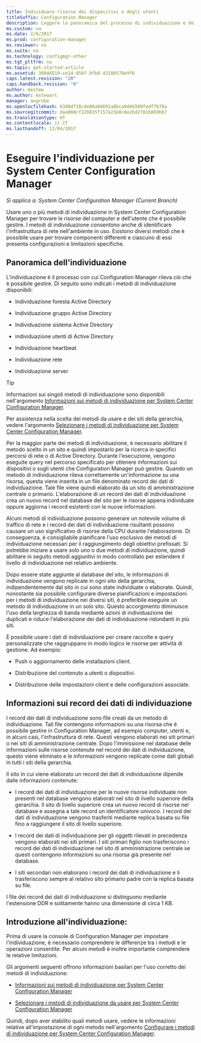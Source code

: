 ```yaml
---
title: Individuare risorse dei dispositivi e degli utenti
titleSuffix: Configuration Manager
description: Leggere la panoramica del processo di individuazione e dei record di dati dell'individuazione.
ms.custom: na
ms.date: 2/8/2017
ms.prod: configuration-manager
ms.reviewer: na
ms.suite: na
ms.technology: configmgr-other
ms.tgt_pltfrm: na
ms.topic: get-started-article
ms.assetid: 30844519-ce14-456f-bfb8-4318b578e9f6
caps.latest.revision: "20"
caps.handback.revision: "0"
author: mestew
ms.author: mstewart
manager: angrobe
ms.openlocfilehash: b380df38c4e08a04691a0bca9d46580fedf7b78a
ms.sourcegitcommit: daa080cf220835f157a23e8c8e2bd2781b869bb7
ms.translationtype: HT
ms.contentlocale: it-IT
ms.lasthandoff: 12/04/2017
---
```

# <a name="run-discovery-for-system-center-configuration-manager"></a>Eseguire l'individuazione per System Center Configuration Manager

*Si applica a: System Center Configuration Manager (Current Branch)*

Usare uno o più metodi di individuazione in System Center Configuration Manager per trovare le risorse del computer e dell'utente che è possibile gestire. I metodi di individuazione consentono anche di identificare l'infrastruttura di rete nell'ambiente in uso. Esistono diversi metodi che è possibile usare per trovare componenti differenti e ciascuno di essi presenta configurazioni e limitazioni specifiche.  

## <a name="overview-of-discovery"></a>Panoramica dell'individuazione  
 L'individuazione è il processo con cui Configuration Manager rileva ciò che è possibile gestire. Di seguito sono indicati i metodi di individuazione disponibili:  

-   Individuazione foresta Active Directory  

-   Individuazione gruppo Active Directory  

-   Individuazione sistema Active Directory  

-   individuazione utenti di Active Directory  

-   Individuazione heartbeat  

-   Individuazione rete  

-   Individuazione server  

> [!TIP]  
>  Informazioni sui singoli metodi di individuazione sono disponibili nell'argomento [Informazioni sui metodi di individuazione per System Center Configuration Manager](../../../../core/servers/deploy/configure/about-discovery-methods.md).  
>   
>  Per assistenza nella scelta dei metodi da usare e dei siti della gerarchia, vedere l'argomento [Selezionare i metodi di individuazione per System Center Configuration Manager](../../../../core/servers/deploy/configure/select-discovery-methods-to-use.md).  

 Per la maggior parte dei metodi di individuazione, è necessario abilitare il metodo scelto in un sito e quindi impostarlo per la ricerca in specifici percorsi di rete o di Active Directory. Durante l'esecuzione, vengono eseguite query nel percorso specificato per ottenere informazioni sui dispositivi o sugli utenti che Configuration Manager può gestire. Quando un metodo di individuazione rileva correttamente un'informazione su una risorsa, questa viene inserita in un file denominato record dei dati di individuazione. Tale file viene quindi elaborato da un sito di amministrazione centrale o primario. L'elaborazione di un record dei dati di individuazione crea un nuovo record nel database del sito per le risorse appena individuate oppure aggiorna i record esistenti con le nuove informazioni.  

 Alcuni metodi di individuazione possono generare un notevole volume di traffico di rete e i record dei dati di individuazione risultanti possono causare un uso significativo di risorse della CPU durante l'elaborazione. Di conseguenza, è consigliabile pianificare l'uso esclusivo dei metodi di individuazione necessari per il raggiungimento degli obiettivi prefissati. Si potrebbe iniziare a usare solo uno o due metodi di individuazione, quindi abilitare in seguito metodi aggiuntivi in modo controllato per estendere il livello di individuazione nel relativo ambiente.  

 Dopo essere state aggiunte al database del sito, le informazioni di individuazione vengono replicate in ogni sito della gerarchia, indipendentemente dal sito in cui sono state individuate o elaborate. Quindi, nonostante sia possibile configurare diverse pianificazioni e impostazioni per i metodi di individuazione nei diversi siti, è preferibile eseguire un metodo di individuazione in un solo sito. Questo accorgimento diminuisce l'uso della larghezza di banda mediante azioni di individuazione dei duplicati e riduce l'elaborazione dei dati di individuazione ridondanti in più siti.  

 È possibile usare i dati di individuazione per creare raccolte e query personalizzate che raggruppano in modo logico le risorse per attività di gestione. Ad esempio:  

-   Push o aggiornamento delle installazioni client.  

-   Distribuzione del contenuto a utenti o dispositivi.  

-   Distribuzione delle impostazioni client e delle configurazioni associate.

##  <a name="BKMK_DDRs"></a> Informazioni sui record dei dati di individuazione  
 I record dei dati di individuazione sono file creati da un metodo di individuazione. Tali file contengono informazioni su una risorsa che è possibile gestire in Configuration Manager, ad esempio computer, utenti e, in alcuni casi, l'infrastruttura di rete. Questi vengono elaborati nei siti primari o nei siti di amministrazione centrale. Dopo l'immissione nel database delle informazioni sulle risorse contenute nel record dei dati di individuazione, questo viene eliminato e le informazioni vengono replicate come dati globali in tutti i siti della gerarchia.  

 Il sito in cui viene elaborato un record dei dati di individuazione dipende dalle informazioni contenute:  

-   I record dei dati di individuazione per le nuove risorse individuate non presenti nel database vengono elaborati nel sito di livello superiore della gerarchia. Il sito di livello superiore crea un nuovo record di risorse nel database e assegna a tale record un identificatore univoco. I record dei dati di individuazione vengono trasferiti mediante replica basata su file fino a raggiungere il sito di livello superiore.  

-   I record dei dati di individuazione per gli oggetti rilevati in precedenza vengono elaborati nei siti primari. I siti primari figlio non trasferiscono i record dei dati di individuazione nel sito di amministrazione centrale se questi contengono informazioni su una risorsa già presente nel database.  

-   I siti secondari non elaborano i record dei dati di individuazione e li trasferiscono sempre al relativo sito primario padre con la replica basata su file.  

I file dei record dei dati di individuazione si distinguono mediante l'estensione DDR e solitamente hanno una dimensione di circa 1 KB.  

## <a name="get-started-with-discovery"></a>Introduzione all'individuazione:  
 Prima di usare la console di Configuration Manager per impostare l'individuazione, è necessario comprendere le differenze tra i metodi e le operazioni consentite. Per alcuni metodi è inoltre importante comprendere le relative limitazioni.  

Gli argomenti seguenti offrono informazioni basilari per l'uso corretto dei metodi di individuazione:  

-   [Informazioni sui metodi di individuazione per System Center Configuration Manager](../../../../core/servers/deploy/configure/about-discovery-methods.md)  

-   [Selezionare i metodi di individuazione da usare per System Center Configuration Manager](../../../../core/servers/deploy/configure/select-discovery-methods-to-use.md)  

Quindi, dopo aver stabilito quali metodi usare, vedere le informazioni relative all'impostazione di ogni metodo nell'argomento [Configurare i metodi di individuazione per System Center Configuration Manager](../../../../core/servers/deploy/configure/configure-discovery-methods.md).  
